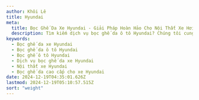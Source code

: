 ```yaml
---
author: Khôi Lê
title: Hyundai
meta:
  title: Bọc Ghế Da Xe Hyundai - Giải Pháp Hoàn Hảo Cho Nội Thất Xe Hơi
  description: Tìm kiếm dịch vụ bọc ghế da ô tô Hyundai? Chúng tôi cung cấp giải pháp bọc ghế da xe Hyundai chất lượng cao, bền đẹp và thời trang, giúp nâng tầm đẳng cấp nội thất xe hơi của bạn.
keywords:
  - Bọc ghế da xe Hyundai
  - Bọc ghế da ô tô Hyundai
  - Bọc ghế ô tô Hyundai
  - Dịch vụ bọc ghế da xe Hyundai
  - Nội thất xe Hyundai
  - Bọc ghế da cao cấp cho xe Hyundai
date: 2024-12-19T04:35:01.626Z
lastmod: 2024-12-19T05:10:57.515Z
sort: "weight"
---
```

